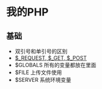 # 我的PHP

## 基础
- 双引号和单引号的区别
- [$_REQUEST, $_GET, $_POST](http://www.jb51.net/article/28957.htm)
- $GLOBALS 所有的变量都放在里面
- $FILE 上传文件使用
- $SERVER 系统环境变量
